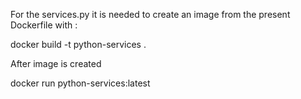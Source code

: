 For the services.py it is needed to create an image from the present Dockerfile with :

docker build -t python-services .

After image is created

docker run python-services:latest
